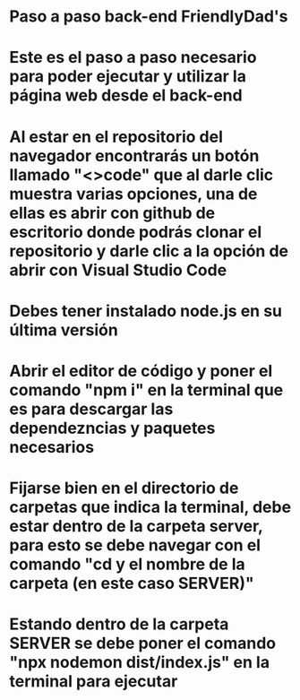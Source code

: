 # Paso a paso back-end FriendlyDad's
# Este es el paso a paso necesario para poder ejecutar y utilizar la página web desde el back-end

# Al estar en el repositorio del navegador encontrarás un botón llamado "<>code" que al darle clic muestra varias opciones, una de ellas es abrir con github de escritorio donde podrás clonar el repositorio y darle clic a la opción de abrir con Visual Studio Code
# Debes tener instalado node.js en su última versión 
# Abrir el editor de código y poner el comando "npm i" en la terminal que es para descargar las dependezncias y paquetes necesarios
# Fijarse bien en el directorio de carpetas que indica la terminal, debe estar dentro de la carpeta server, para esto se debe navegar con el comando "cd y el nombre de la carpeta (en este caso SERVER)"
# Estando dentro de la carpeta SERVER se debe poner el comando "npx nodemon dist/index.js" en la terminal para ejecutar
